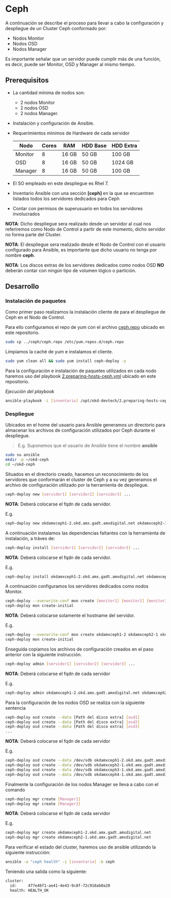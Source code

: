 # Ceph

A continuación se describe el proceso para llevar a cabo la configuración y despliegue de un Cluster Ceph conformado por:

* Nodos Monitor
* Nodos OSD
* Nodos Manager

Es importante señalar que un servidor puede cumplir más de una función, es decir, puede ser Monitor, OSD y Manager al mismo tiempo.

## Prerequisitos

* La cantidad mínima de nodos son:
  *  2 nodos Monitor
  *  2 nodos OSD
  *  2 nodos Manager.
* Instalación y configuración de Ansible.
* Requerimientos mínimos de Hardware de cada servidor
  
  | Nodo    | Cores | RAM   | HDD Base | HDD Extra|
  |---------|-------|-------|----------|----------|
  | Monitor |   8   | 16 GB | 50 GB    | 100 GB   |
  | OSD     |   8   | 16 GB | 50 GB    | 1024 GB  |
  | Manager |   8   | 16 GB | 50 GB    | 100 GB   |

* El SO empleado en este despliegue es Rhel 7.
* Inventario Ansible con una sección **[ceph]** en la que se encuentren listados todos los servidores dedicados para Ceph
* Contar con permisos de superusuario en todos los servidores involucrados

**NOTA**: Dicho despliegue sera realizado desde un servidor al cual nos referiremos como Nodo de Control a partir de este momento, dicho servidor no forma parte del Cluster.

**NOTA**: El despliegue sera realizado desde el Nodo de Control con el usuario configurado para Ansible, es importante que dicho usuario no tenga por nombre **ceph**.

**NOTA**: Los discos extras de los servidores dedicados como nodos OSD **NO** deberán contar con ningún tipo de volumen lógico o partición.

## Desarrollo

### Instalación de paquetes

Como primer paso realizamos la instalación cliente de para el despliegue de Ceph en el Nodo de Control.

Para ello configuramos el repo de yum con el archivo [ceph.repo](../ceph/ceph.repo) ubicado en este repositorio.

```bash
sudo cp ../ceph/ceph.repo /etc/yum.repos.d/ceph.repo
```

Limpiamos la caché de yum e instalamos el cliente.

```bash
sudo yum clean all && sudo yum install ceph-deploy -y
```

Para la configuración e instalación de paquetes utilizados en cada nodo haremos uso del playbook [2.preparing-hosts-ceph.yml](../playbooks/2.preparing-hosts-ceph.yml) ubicado en este repositorio.

*Ejecución del playbook*

```bash
ansible-playbook -i [inventario] /opt/okd-devtech/2.preparing-hosts-ceph.yml
```

### Despliegue

Ubicados en el home del usuario para Ansible generamos un directorio para almacenar los archivos de configuración utilizados por Ceph durante el despliegue.

> E.g. Suponemos que el usuario de Ansible tiene el nombre **ansible**

```bash
sudo su ansible
mkdir -p ~/okd-ceph
cd ~/okd-ceph
```

Situados en el directorio creado, hacemos un reconocimiento de los servidores que conformarán el cluster de Ceph y a su vez generamos el archivo de configuración utilizado por la herramienta de despliegue.

```bash
ceph-deploy new [servidor1] [servidor2] [servidor3] ...
```

**NOTA**: Deberá colocarse el fqdn de cada servidor.

E.g.

```bash
ceph-deploy new okdamxceph1-2.okd.amx.gadt.amxdigital.net okdamxceph2-1.okd.amx.gadt.amxdigital.net okdamxceph3-1.okd.amx.gadt.amxdigital.net okdamxceph4-1.okd.amx.gadt.amxdigital.net
```

A continuación instalamos las dependencias faltantes con la herramienta de instalación, a tráves de:

```bash
ceph-deploy install [servidor1] [servidor2] [servidor3] ...
```

**NOTA**: Deberá colocarse el fqdn de cada servidor.

E.g.

```bash
ceph-deploy install okdamxceph1-2.okd.amx.gadt.amxdigital.net okdamxceph2-1.okd.amx.gadt.amxdigital.net okdamxceph3-1.okd.amx.gadt.amxdigital.net okdamxceph4-1.okd.amx.gadt.amxdigital.net
```

A continuación configuramos los servidores dedicados como nodos Monitor.

```bash
ceph-deploy --overwrite-conf mon create [monitor1] [monitor2] [monitor3] ..
ceph-deploy mon create-initial
```

**NOTA**: Deberá colocarse solamente el hostname del servidor.

E.g.

```bash
ceph-deploy --overwrite-conf mon create okdamxceph1-2 okdamxceph2-1 okdamxceph3-1 okdamxceph4-1
ceph-deploy mon create-initial
```

Enseguida copiamos los archivos de configuración creados en el paso anterior con la siguiente instrucción.

```bash
ceph-deploy admin [servidor1] [servidor2] [servidor3] ...
```

**NOTA**: Deberá colocarse el fqdn de cada servidor

E.g.

```bash
ceph-deploy admin okdamxceph1-2.okd.amx.gadt.amxdigital.net okdamxceph2-1.okd.amx.gadt.amxdigital.net okdamxceph3-1.okd.amx.gadt.amxdigital.net okdamxceph4-1.okd.amx.gadt.amxdigital.net
```

Para la configuración de los nodos OSD se realiza con la siguiente sentencia

```bash
ceph-deploy osd create --data [Path del disco extra] [osd1]
ceph-deploy osd create --data [Path del disco extra] [osd2]
ceph-deploy osd create --data [Path del disco extra] [osd3]
...
```

**NOTA**: Deberá colocarse el fqdn de cada servidor

E.g.

```bash
ceph-deploy osd create --data /dev/sdb okdamxceph1-2.okd.amx.gadt.amxdigital.net
ceph-deploy osd create --data /dev/sdb okdamxceph2-1.okd.amx.gadt.amxdigital.net
ceph-deploy osd create --data /dev/sdb okdamxceph3-1.okd.amx.gadt.amxdigital.net
ceph-deploy osd create --data /dev/sdb okdamxceph4-1.okd.amx.gadt.amxdigital.net
```

Finalmente la configuración de los nodos Manager se lleva a cabo con el comando

```bash
ceph-deploy mgr create [Manager1]
ceph-deploy mgr create [Manager2]
```

**NOTA**: Deberá colocarse el fqdn de cada servidor

E.g.

```bash
ceph-deploy mgr create okdamxceph1-2.okd.amx.gadt.amxdigital.net
ceph-deploy mgr create okdamxceph2-1.okd.amx.gadt.amxdigital.net
```

Para verificar el estado del cluster, haremos uso de ansible utilizando la siguiente instrucción:

```bash
ansible -a "ceph health" -i [inventario] -b ceph
```

Teniendo una salida como la siguiente:

```bash
cluster:
  id:     477e46f1-ae41-4e43-9c8f-72c918ab0a20
  health: HEALTH_OK
```